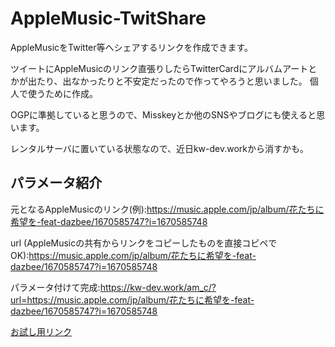 # AppleMusic-TwitShare
AppleMusicをTwitter等へシェアするリンクを作成できます。

ツイートにAppleMusicのリンク直張りしたらTwitterCardにアルバムアートとかが出たり、出なかったりと不安定だったので作ってやろうと思いました。
個人で使うために作成。

OGPに準拠していると思うので、Misskeyとか他のSNSやブログにも使えると思います。

レンタルサーバに置いている状態なので、近日kw-dev.workから消すかも。
## パラメータ紹介
元となるAppleMusicのリンク(例):https://music.apple.com/jp/album/花たちに希望を-feat-dazbee/1670585747?i=1670585748

url (AppleMusicの共有からリンクをコピーしたものを直接コピペでOK):https://music.apple.com/jp/album/花たちに希望を-feat-dazbee/1670585747?i=1670585748

パラメータ付けて完成:https://kw-dev.work/am_c/?url=https://music.apple.com/jp/album/花たちに希望を-feat-dazbee/1670585747?i=1670585748

[お試し用リンク](https://kw-dev.work/am_c/?url=https://music.apple.com/jp/album/花たちに希望を-feat-dazbee/1670585747?i=1670585748)
